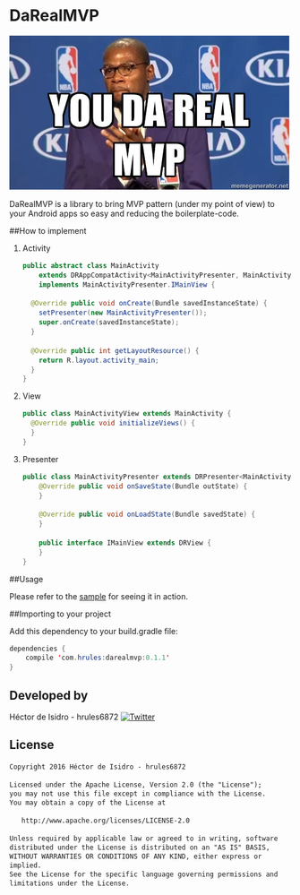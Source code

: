 DaRealMVP
=====
![image](meme.jpg)

DaRealMVP is a library to bring MVP pattern (under my point of view) to your Android apps so easy and reducing the boilerplate-code.

##How to implement

1. Activity

    ```java
    public abstract class MainActivity
        extends DRAppCompatActivity<MainActivityPresenter, MainActivityPresenter.IMainView>
        implements MainActivityPresenter.IMainView {
    
      @Override public void onCreate(Bundle savedInstanceState) {
        setPresenter(new MainActivityPresenter());
        super.onCreate(savedInstanceState);
      }
    
      @Override public int getLayoutResource() {
        return R.layout.activity_main;
      }
    }
    ```

2. View

    ```java
    public class MainActivityView extends MainActivity {
      @Override public void initializeViews() {   
      }
    }
    ```

3. Presenter

    ```java
    public class MainActivityPresenter extends DRPresenter<MainActivityPresenter.IMainView> {
        @Override public void onSaveState(Bundle outState) {
        }
    
        @Override public void onLoadState(Bundle savedState) {
        }
    
        public interface IMainView extends DRView {
        }
    }
    ```

##Usage

Please refer to the [sample](darealmvp-sample) for seeing it in action.


##Importing to your project

Add this dependency to your build.gradle file:

```java
dependencies {
    compile 'com.hrules:darealmvp:0.1.1'
}
```


Developed by
-------
Héctor de Isidro - hrules6872 [![Twitter](http://img.shields.io/badge/contact-@h_rules-blue.svg?style=flat)](http://twitter.com/h_rules)

License
-------
    Copyright 2016 Héctor de Isidro - hrules6872

    Licensed under the Apache License, Version 2.0 (the "License");
    you may not use this file except in compliance with the License.
    You may obtain a copy of the License at

       http://www.apache.org/licenses/LICENSE-2.0

    Unless required by applicable law or agreed to in writing, software
    distributed under the License is distributed on an "AS IS" BASIS,
    WITHOUT WARRANTIES OR CONDITIONS OF ANY KIND, either express or implied.
    See the License for the specific language governing permissions and
    limitations under the License.
